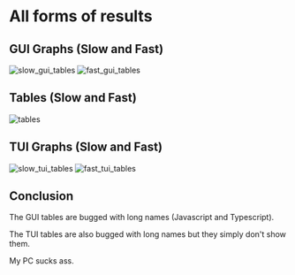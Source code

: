 # All forms of results

## GUI Graphs (Slow and Fast)
![slow_gui_tables](https://cdn.discordapp.com/attachments/795277227423301643/983161951058280518/Results.png)
![fast_gui_tables](https://cdn.discordapp.com/attachments/795277227423301643/983162124169805894/Results.png)

## Tables (Slow and Fast)
![tables](https://cdn.discordapp.com/attachments/795277227423301643/983161063447093268/unknown.png)

## TUI Graphs (Slow and Fast)
![slow_tui_tables](https://cdn.discordapp.com/attachments/795277227423301643/983162841236389898/unknown.png)
![fast_tui_tables](https://cdn.discordapp.com/attachments/795277227423301643/983162978327220326/unknown.png)



## Conclusion
The GUI tables are bugged with long names (Javascript and Typescript).

The TUI tables are also bugged with long names but they simply don't show them.

My PC sucks ass.